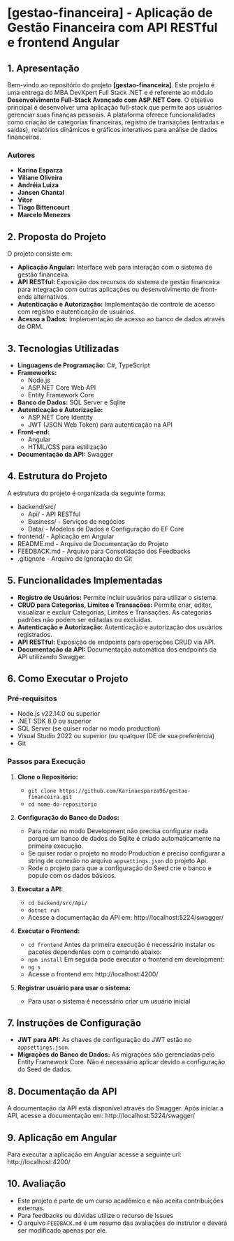# **[gestao-financeira] - Aplicação de Gestão Financeira com API RESTful e frontend Angular**

## **1. Apresentação**

Bem-vindo ao repositório do projeto **[gestao-financeira]**. Este projeto é uma entrega do MBA DevXpert Full Stack .NET e é referente ao módulo **Desenvolvimento Full-Stack Avançado com ASP.NET Core**.
O objetivo principal é desenvolver uma aplicação full-stack que permite aos usuários gerenciar suas finanças pessoais. A plataforma oferece funcionalidades como criação de categorias financeiras, registro de transações (entradas e saídas), relatórios dinâmicos e gráficos interativos para análise de dados financeiros.

### **Autores**
- **Karina Esparza**
- **Viliane Oliveira**
- **Andréia Luiza**
- **Jansen Chantal**
- **Vitor**
- **Tiago Bittencourt**
- **Marcelo Menezes**

## **2. Proposta do Projeto**

O projeto consiste em:

- **Aplicação Angular:** Interface web para interação com o sistema de gestão financeira.
- **API RESTful:** Exposição dos recursos do sistema de gestão financeira para integração com outras aplicações ou desenvolvimento de front-ends alternativos.
- **Autenticação e Autorização:** Implementação de controle de acesso com registro e autenticação de usuários.
- **Acesso a Dados:** Implementação de acesso ao banco de dados através de ORM.

## **3. Tecnologias Utilizadas**

- **Linguagens de Programação:** C#, TypeScript
- **Frameworks:**
  - Node.js
  - ASP.NET Core Web API
  - Entity Framework Core
- **Banco de Dados:** SQL Server e Sqlite
- **Autenticação e Autorização:**
  - ASP.NET Core Identity
  - JWT (JSON Web Token) para autenticação na API
- **Front-end:**
  - Angular
  - HTML/CSS para estilização
- **Documentação da API:** Swagger

## **4. Estrutura do Projeto**

A estrutura do projeto é organizada da seguinte forma:

- backend/src/
  - Api/ - API RESTful
  - Business/ - Serviços de negócios
  - Data/ - Modelos de Dados e Configuração do EF Core
- frontend/ - Aplicação em Angular
- README.md - Arquivo de Documentação do Projeto
- FEEDBACK.md - Arquivo para Consolidação dos Feedbacks
- .gitignore - Arquivo de Ignoração do Git

## **5. Funcionalidades Implementadas**

- **Registro de Usuários:** Permite incluir usuários para utilizar o sistema.
- **CRUD para Categorias, Limites e Transações:** Permite criar, editar, visualizar e excluir Categorias, Limites e Transações. As categorias padrões não podem ser editadas ou excluídas.
- **Autenticação e Autorização:** Autenticação e autorização dos usuários registrados.
- **API RESTful:** Exposição de endpoints para operações CRUD via API.
- **Documentação da API:** Documentação automática dos endpoints da API utilizando Swagger.

## **6. Como Executar o Projeto**

### **Pré-requisitos**

- Node.js v22.14.0 ou superior
- .NET SDK 8.0 ou superior
- SQL Server (se quiser rodar no modo production)
- Visual Studio 2022 ou superior (ou qualquer IDE de sua preferência)
- Git

### **Passos para Execução**

1. **Clone o Repositório:**
   - `git clone https://github.com/Karinaesparza96/gestao-financeira.git`
   - `cd nome-do-repositorio`

2. **Configuração do Banco de Dados:**
   - Para rodar no modo Development não precisa configurar nada porque um banco de dados do Sqlite é criado automaticamente na primeira execução.
   - Se quiser rodar o projeto no modo Production é preciso configurar a string de conexão no arquivo `appsettings.json` do projeto Api.
   - Rode o projeto para que a configuração do Seed crie o banco e popule com os dados básicos.

3. **Executar a API:**
   - `cd backend/src/Api/`
   - `dotnet run`
   - Acesse a documentação da API em: http://localhost:5224/swagger/ 
   
4. **Executar o Frontend:**
   - `cd frontend`
   Antes da primeira execução é necessário instalar os pacotes dependentes com o comando abaixo:
   - `npm install`
   Em seguida pode executar o frontend em development:
   - `ng s`
   - Acesse o frontend em: http://localhost:4200/
   
5. **Registrar usuário para usar o sistema:**
   - Para usar o sistema é necessário criar um usuário inicial

## **7. Instruções de Configuração**

- **JWT para API:** As chaves de configuração do JWT estão no `appsettings.json`.
- **Migrações do Banco de Dados:** As migrações são gerenciadas pelo Entity Framework Core. Não é necessário aplicar devido a configuração do Seed de dados.

## **8. Documentação da API**

A documentação da API está disponível através do Swagger. Após iniciar a API, acesse a documentação em:
http://localhost:5224/swagger/ 

## **9. Aplicação em Angular**

Para executar a aplicação em Angular acesse a seguinte url:
http://localhost:4200/ 

## **10. Avaliação**

- Este projeto é parte de um curso acadêmico e não aceita contribuições externas. 
- Para feedbacks ou dúvidas utilize o recurso de Issues
- O arquivo `FEEDBACK.md` é um resumo das avaliações do instrutor e deverá ser modificado apenas por ele.
